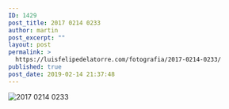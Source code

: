 ```yaml
---
ID: 1429
post_title: 2017 0214 0233
author: martin
post_excerpt: ""
layout: post
permalink: >
  https://luisfelipedelatorre.com/fotografia/2017-0214-0233/
published: true
post_date: 2019-02-14 21:37:48
---
```

<p><img src="https://luisfelipedelatorre.com/wp-content/uploads/2019/02/2017-0214-0233-1024x678.jpg" alt="2017 0214 0233"/></p>